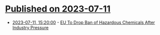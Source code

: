 # [Published on 2023-07-11](index.md)

* [2023-07-11, 15:20:00](https://news.slashdot.org/story/23/07/11/1514200/eu-to-drop-ban-of-hazardous-chemicals-after-industry-pressure?utm_source=rss1.0mainlinkanon&utm_medium=feed) - [EU To Drop Ban of Hazardous Chemicals After Industry Pressure](https://news.slashdot.org/story/23/07/11/1514200/eu-to-drop-ban-of-hazardous-chemicals-after-industry-pressure?utm_source=rss1.0mainlinkanon&utm_medium=feed)
